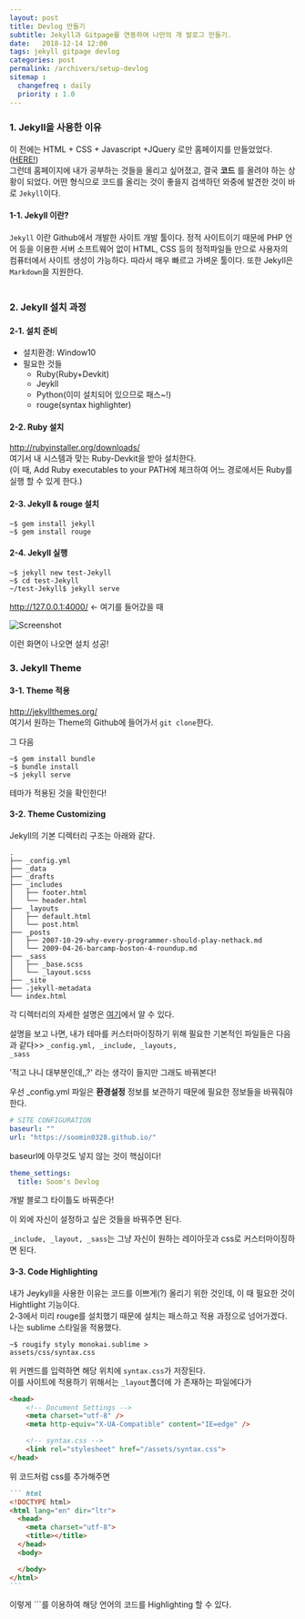 ```yaml
---
layout: post
title: Devlog 만들기
subtitle: Jekyll과 Gitpage를 연동하여 나만의 개 발로그 만들기.
date:   2018-12-14 12:00
tags: jekyll gitpage devlog
categories: post
permalink: /archivers/setup-devlog
sitemap :
  changefreq : daily
  priority : 1.0
---
```



### 1. Jekyll을 사용한 이유
이 전에는 HTML + CSS + Javascript +JQuery 로만 홈페이지를 만들었었다.([HERE!](https://soomin0328.github.io/My-Homepage/))  
그런데 홈페이지에 내가 공부하는 것들을 올리고 싶어졌고, 결국 **코드** 를 올려야 하는 상황이 되었다.
어떤 형식으로 코드를 올리는 것이 좋을지 검색하던 와중에 발견한 것이 바로 <code>Jekyll</code>이다.  
#### 1-1. Jekyll 이란?
<code>Jekyll</code>
이란 Github에서 개발한 사이트 개발 툴이다. 정적 사이트이기 때문에 PHP 언어 등을 이용한 서버 소프트웨어 없이 HTML, CSS 등의 정적파일들 만으로 사용자의 컴퓨터에서 사이트 생성이 가능하다. 따라서 매우 빠르고 가벼운 툴이다. 또한 Jekyll은 <code>Markdown</code>을 지원한다.  
<br/>
### 2. Jekyll 설치 과정
#### 2-1. 설치 준비
- 설치환경: Window10
- 필요한 것들
  - Ruby(Ruby+Devkit)
  - Jeykll
  - Python(이미 설치되어 있으므로 패스~!)
  - rouge(syntax highlighter)

#### 2-2. Ruby 설치
<http://rubyinstaller.org/downloads/>  
여기서 내 시스템과 맞는 Ruby-Devkit을 받아 설치한다.  
(이 때, Add Ruby executables to your PATH에 체크하여 어느 경로에서든 Ruby를 실행 할 수 있게 한다.)  
#### 2-3. Jekyll & rouge 설치
``` terminal
~$ gem install jekyll
~$ gem install rouge
```
#### 2-4. Jekyll 실행
``` terminal
~$ jekyll new test-Jekyll
~$ cd test-Jekyll
~/test-Jekyll$ jekyll serve
```
<http://127.0.0.1:4000/> <- 여기를 들어갔을 때


![Screenshot](../img/defalut.PNG)

이런 화면이 나오면 설치 성공!
### 3. Jekyll Theme
#### 3-1. Theme 적용
<http://jekyllthemes.org/>  
여기서 원하는 Theme의 Github에 들어가서 <code>git clone</code>한다.  


그 다음
``` terminal
~$ gem install bundle
~$ bundle install
~$ jekyll serve
```

 테마가 적용된 것을 확인한다!
#### 3-2. Theme Customizing
Jekyll의 기본 디렉터리 구조는 아래와 같다.
``` terminal
.
├── _config.yml
├── _data
├── _drafts
├── _includes
│   ├── footer.html
│   └── header.html
├── _layouts
│   ├── default.html
│   └── post.html
├── _posts
│   ├── 2007-10-29-why-every-programmer-should-play-nethack.md
│   └── 2009-04-26-barcamp-boston-4-roundup.md
├── _sass
│   ├── _base.scss
│   └── _layout.scss
├── _site
├── .jekyll-metadata
└── index.html
```

각 디렉터리의 자세한 설명은 [여기](https://jekyllrb-ko.github.io/docs/structure/)에서 알 수 있다.


설명을 보고 나면, 내가 테마를 커스터마이징하기 위해 필요한 기본적인 파일들은 다음과 같다>>
<code>_config.yml, _include, _layouts, _sass</code>  


'적고 나니 대부분인데,,?' 라는 생각이 들지만 그래도 바꿔본다!


우선 _config.yml 파일은 **환경설정** 정보를 보관하기 때문에 필요한 정보들을 바꿔줘야 한다.  
``` yml
# SITE CONFIGURATION
baseurl: ""
url: "https://soomin0328.github.io/"
```
baseurl에 아무것도 넣지 않는 것이 핵심이다!
``` yml
theme_settings:
  title: Soom's Devlog
```
개발 블로그 타이틀도 바꿔준다!


이 외에 자신이 설정하고 싶은 것들을 바꿔주면 된다.


<code>_include, _layout, _sass</code>는 그냥 자신이 원하는 레이아웃과 css로 커스터마이징하면 된다.  
#### 3-3. Code Highlighting
내가 Jeykyll을 사용한 이유는 코드를 이쁘게(?) 올리기 위한 것인데, 이 때 필요한 것이 Hightlight 기능이다.  
2-3에서 미리 rouge를 설치했기 때문에 설치는 패스하고 적용 과정으로 넘어가겠다.  
나는 sublime 스타일을 적용했다.
``` terminal
~$ rougify styly monokai.sublime >
assets/css/syntax.css
```
위 커멘드를 입력하면 해당 위치에 <code>syntax.css</code>가 저장된다.  
이를 사이트에 적용하기 위해서는
<code>_layout</code>폴더에 <code><head></code>가 존재하는 파일에다가  
``` html
<head>
    <!-- Document Settings -->
    <meta charset="utf-8" />
    <meta http-equiv="X-UA-Compatible" content="IE=edge" />

    <!-- syntax.css -->
    <link rel="stylesheet" href="/assets/syntax.css">
</head>
```
위 코드처럼 css를 추가해주면
~~~ markdown
``` html
<!DOCTYPE html>
<html lang="en" dir="ltr">
  <head>
    <meta charset="utf-8">
    <title></title>
  </head>
  <body>

  </body>
</html>
```
~~~
이렇게 ```를 이용하여 해당 언어의 코드를 Highlighting 할 수 있다.
